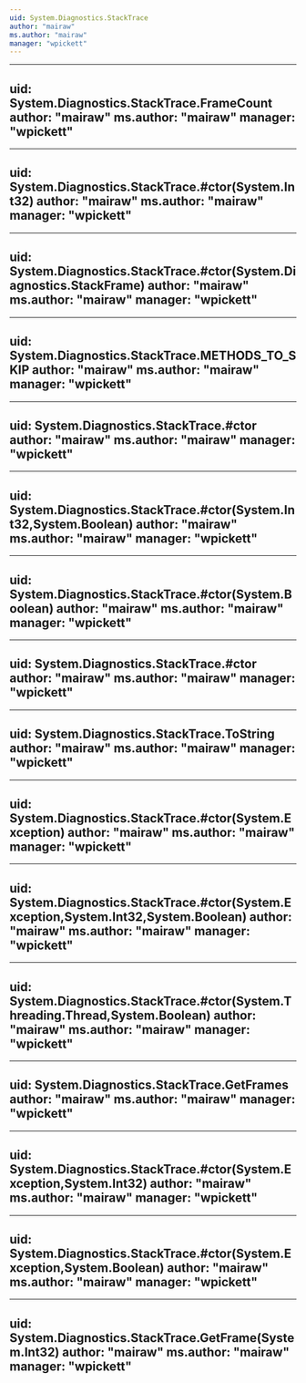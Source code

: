 ```yaml
---
uid: System.Diagnostics.StackTrace
author: "mairaw"
ms.author: "mairaw"
manager: "wpickett"
---
```


---
uid: System.Diagnostics.StackTrace.FrameCount
author: "mairaw"
ms.author: "mairaw"
manager: "wpickett"
---

---
uid: System.Diagnostics.StackTrace.#ctor(System.Int32)
author: "mairaw"
ms.author: "mairaw"
manager: "wpickett"
---

---
uid: System.Diagnostics.StackTrace.#ctor(System.Diagnostics.StackFrame)
author: "mairaw"
ms.author: "mairaw"
manager: "wpickett"
---

---
uid: System.Diagnostics.StackTrace.METHODS_TO_SKIP
author: "mairaw"
ms.author: "mairaw"
manager: "wpickett"
---

---
uid: System.Diagnostics.StackTrace.#ctor
author: "mairaw"
ms.author: "mairaw"
manager: "wpickett"
---

---
uid: System.Diagnostics.StackTrace.#ctor(System.Int32,System.Boolean)
author: "mairaw"
ms.author: "mairaw"
manager: "wpickett"
---

---
uid: System.Diagnostics.StackTrace.#ctor(System.Boolean)
author: "mairaw"
ms.author: "mairaw"
manager: "wpickett"
---

---
uid: System.Diagnostics.StackTrace.#ctor
author: "mairaw"
ms.author: "mairaw"
manager: "wpickett"
---

---
uid: System.Diagnostics.StackTrace.ToString
author: "mairaw"
ms.author: "mairaw"
manager: "wpickett"
---

---
uid: System.Diagnostics.StackTrace.#ctor(System.Exception)
author: "mairaw"
ms.author: "mairaw"
manager: "wpickett"
---

---
uid: System.Diagnostics.StackTrace.#ctor(System.Exception,System.Int32,System.Boolean)
author: "mairaw"
ms.author: "mairaw"
manager: "wpickett"
---

---
uid: System.Diagnostics.StackTrace.#ctor(System.Threading.Thread,System.Boolean)
author: "mairaw"
ms.author: "mairaw"
manager: "wpickett"
---

---
uid: System.Diagnostics.StackTrace.GetFrames
author: "mairaw"
ms.author: "mairaw"
manager: "wpickett"
---

---
uid: System.Diagnostics.StackTrace.#ctor(System.Exception,System.Int32)
author: "mairaw"
ms.author: "mairaw"
manager: "wpickett"
---

---
uid: System.Diagnostics.StackTrace.#ctor(System.Exception,System.Boolean)
author: "mairaw"
ms.author: "mairaw"
manager: "wpickett"
---

---
uid: System.Diagnostics.StackTrace.GetFrame(System.Int32)
author: "mairaw"
ms.author: "mairaw"
manager: "wpickett"
---
